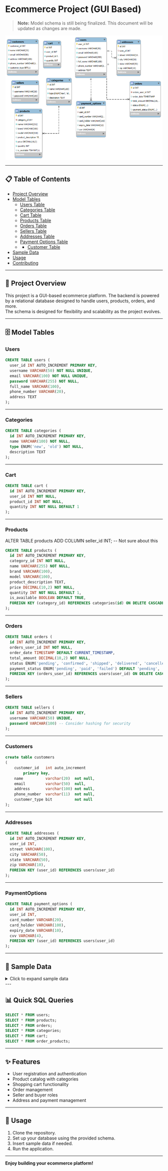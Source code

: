# Ecommerce Project (GUI Based)

> **Note:** Model schema is still being finalized. This document will be updated as changes are made.

![Model Design](src/resources/Database-EER-Diagram.png)

---

## 📋 Table of Contents

- [Project Overview](#project-overview)
- [Model Tables](#database-tables)
  - [Users Table](#users)
  - [Categories Table](#categories)
  - [Cart Table](#cart)
  - [Products Table](#products)
  - [Orders Table](#orders)
  - [Sellers Table](#sellers)
  - [Addresses Table](#addresses)
  - [Payment Options Table](#paymentoptions)
  - - [Customer Table](#customers)
- [Sample Data](#sample-data)
- [Usage](#usage)
- [Contributing](#contributing)

---

## 📝 Project Overview

This project is a GUI-based ecommerce platform. The backend is powered by a relational database designed to handle users, products, orders, and more.  
The schema is designed for flexibility and scalability as the project evolves.

---

## 🗄️ Model Tables
### Users

```sql
CREATE TABLE users (
  user_id INT AUTO_INCREMENT PRIMARY KEY,
  username VARCHAR(50) NOT NULL UNIQUE,
  email VARCHAR(100) NOT NULL UNIQUE,
  password VARCHAR(255) NOT NULL,
  full_name VARCHAR(100),
  phone_number VARCHAR(20),
  address TEXT
);
```

[//]: # (Didn't finalized this column yet)

[//]: # (ALTER TABLE users ADD COLUMN user_type VARCHAR&#40;20&#41; NOT NULL;)


---

### Categories

```sql
CREATE TABLE categories (
  id INT AUTO_INCREMENT PRIMARY KEY,
  name VARCHAR(100) NOT NULL,
  type ENUM('new', 'old') NOT NULL,
  description TEXT
);
```

---


### Cart

```sql
CREATE TABLE cart (
  id INT AUTO_INCREMENT PRIMARY KEY,
  user_id INT NOT NULL,
  product_id INT NOT NULL,
  quantity INT NOT NULL DEFAULT 1
);
```

---

### Products


[//]: # (This porduct table is not finalized)

[//]: # (drop table products;)

[//]: # (create table products &#40;)

[//]: # (    id int auto_increment primary key,)

[//]: # (    name varchar&#40;255&#41; not null,)

[//]: # (    brand varchar&#40;100&#41;,)

[//]: # (    model varchar&#40;100&#41;,)

[//]: # (    product_description text,)

[//]: # (    price decimal&#40;10,2&#41; not null ,)

[//]: # (    quantity int not null default 1 check&#40;quantity >=0&#41;,)

[//]: # (    is_available boolean default true)

[//]: # (&#41;;)

ALTER TABLE products ADD COLUMN seller_id INT; -- Not sure about this

[//]: # (Currently using this table for products)

```sql
CREATE TABLE products (
  id INT AUTO_INCREMENT PRIMARY KEY,
  category_id INT NOT NULL,
  name VARCHAR(255) NOT NULL,
  brand VARCHAR(100),
  model VARCHAR(100),
  product_description TEXT,
  price DECIMAL(10,2) NOT NULL,
  quantity INT NOT NULL DEFAULT 1,
  is_available BOOLEAN DEFAULT TRUE,
  FOREIGN KEY (category_id) REFERENCES categories(id) ON DELETE CASCADE
);
```



---

### Orders

```sql
CREATE TABLE orders (
  id INT AUTO_INCREMENT PRIMARY KEY,
  orders_user_id INT NOT NULL,
  order_date TIMESTAMP DEFAULT CURRENT_TIMESTAMP,
  total_amount DECIMAL(10,2) NOT NULL,
  status ENUM('pending', 'confirmed', 'shipped', 'delivered', 'cancelled') DEFAULT 'pending',
  payment_status ENUM('pending', 'paid', 'failed') DEFAULT 'pending',
  FOREIGN KEY (orders_user_id) REFERENCES users(user_id) ON DELETE CASCADE
);
```

---

### Sellers

```sql
CREATE TABLE sellers (
  id INT AUTO_INCREMENT PRIMARY KEY,
  username VARCHAR(50) UNIQUE,
  password VARCHAR(100) -- Consider hashing for security
);
```

---

### Customers
```sql
create table customers
(
    customer_id   int auto_increment
        primary key,
    name          varchar(20)  not null,
    email         varchar(50)  null,
    address       varchar(100) not null,
    phone_number  varchar(11)  not null,
    customer_type bit          not null
);

```
---

### Addresses

```sql
CREATE TABLE addresses (
  id INT AUTO_INCREMENT PRIMARY KEY,
  user_id INT,
  street VARCHAR(100),
  city VARCHAR(50),
  state VARCHAR(50),
  zip VARCHAR(10),
  FOREIGN KEY (user_id) REFERENCES users(user_id)
);
```

---



### PaymentOptions

```sql
CREATE TABLE payment_options (
  id INT AUTO_INCREMENT PRIMARY KEY,
  user_id INT,
  card_number VARCHAR(20),
  card_holder VARCHAR(100),
  expiry_date VARCHAR(10),
  cvv VARCHAR(4),
  FOREIGN KEY (user_id) REFERENCES users(user_id)
);
```

---

## 🧪 Sample Data

<details>
<summary>Click to expand sample data</summary>

```sql

[//]: # (Dummy Data, recommended to use personal)
INSERT INTO products ( name, brand, model, product_description, price, quantity, is_available) VALUES
( 'iPhone 14', 'Apple', '14', 'Latest Apple iPhone with A15 Bionic chip', 999.99, 50, 1),
( 'Samsung Galaxy S21', 'Samsung', 'S21', 'Flagship Samsung Galaxy S21 with 5G support', 799.99, 60, 1),
( 'OnePlus 9', 'OnePlus', '9', 'OnePlus 9 with Snapdragon 888 chipset', 729.99, 55, 1),
( 'Xiaomi Mi 11', 'Xiaomi', 'Mi 11', 'Mi 11 with 108MP camera and Snapdragon 888', 749.99, 40, 1),
( 'Google Pixel 6', 'Google', 'Pixel 6', 'Google Pixel 6 with Google Tensor chip', 599.99, 70, 1),
( 'Sony Xperia 1 III', 'Sony', '1 III', 'Sony Xperia 1 III with 4K OLED display', 1299.99, 30, 1),
( 'Samsung Galaxy A52', 'Samsung', 'A52', 'Samsung Galaxy A52 with AMOLED display', 349.99, 100, 1),
( 'iPhone 13 Pro', 'Apple', '13 Pro', 'iPhone 13 Pro with 120Hz ProMotion display', 1099.99, 45, 1),
( 'Oppo Find X3 Pro', 'Oppo', 'Find X3 Pro', 'Oppo flagship with Snapdragon 888 and 120Hz AMOLED', 1149.99, 25, 1),
( 'Realme GT', 'Realme', 'GT', 'Realme GT with Snapdragon 870 and AMOLED display', 499.99, 80, 1),
( 'Motorola Edge 20', 'Motorola', 'Edge 20', 'Motorola Edge 20 with 108MP camera and 5G support', 649.99, 60, 1),
( 'Xiaomi Redmi Note 10 Pro', 'Xiaomi', 'Redmi Note 10 Pro', 'Redmi Note 10 Pro with 108MP camera', 249.99, 120, 1),
( 'Vivo V21', 'Vivo', 'V21', 'Vivo V21 with 44MP selfie camera', 329.99, 90, 1),
( 'Huawei P40 Pro', 'Huawei', 'P40 Pro', 'Huawei P40 Pro with Leica camera and 5G support', 999.99, 35, 1),
( 'Nokia 8.3 5G', 'Nokia', '8.3 5G', 'Nokia 8.3 5G with Snapdragon 765G and ZEISS camera', 699.99, 50, 1),
( 'Asus Zenfone 8', 'Asus', 'Zenfone 8', 'Asus Zenfone 8 with Snapdragon 888', 649.99, 45, 1),
( 'Motorola Moto G Power', 'Motorola', 'Moto G Power', 'Motorola Moto G Power with large battery', 249.99, 150, 1),
( 'Samsung Galaxy Z Fold 3', 'Samsung', 'Z Fold 3', 'Samsung Galaxy Z Fold 3 with foldable display', 1799.99, 15, 1),
( 'iPhone SE 2020', 'Apple', 'SE 2020', 'iPhone SE with A13 Bionic chip', 399.99, 200, 1),
( 'Xiaomi Poco X3 Pro', 'Xiaomi', 'Poco X3 Pro', 'Poco X3 Pro with Snapdragon 860 and 120Hz display', 249.99, 130, 1),
( 'Google Pixel 5', 'Google', 'Pixel 5', 'Google Pixel 5 with 5G and OLED display', 699.99, 50, 1),
( 'Honor 50', 'Honor', '50', 'Honor 50 with Snapdragon 778G and 108MP camera', 499.99, 60, 1),
( 'iPhone 12', 'Apple', '12', 'iPhone 12 with A14 Bionic chip and 5G support', 699.99, 85, 1),
( 'Samsung Galaxy A32', 'Samsung', 'A32', 'Samsung Galaxy A32 with 90Hz Super AMOLED', 249.99, 160, 1),
( 'Xiaomi Mi 10', 'Xiaomi', 'Mi 10', 'Xiaomi Mi 10 with 108MP camera and Snapdragon 865', 799.99, 45, 1),
( 'Realme 8 Pro', 'Realme', '8 Pro', 'Realme 8 Pro with 108MP quad camera', 299.99, 100, 1),
( 'Oppo Reno 6', 'Oppo', 'Reno 6', 'Oppo Reno 6 with MediaTek Dimensity 900', 499.99, 70, 1),
( 'Vivo Y20', 'Vivo', 'Y20', 'Vivo Y20 with Snapdragon 460 and 5000mAh battery', 149.99, 180, 1);

INSERT INTO categories (id, name) VALUES
(1, 'Electronics'),
(2, 'Mobile Phones'),
(3, 'Laptops'),
(4, 'Accessories');

INSERT INTO products (category_id, name, brand, model, product_description, price, quantity, is_available) VALUES
(2, 'iPhone 14', 'Apple', '14', 'Latest Apple iPhone with A15 Bionic chip', 999.99, 50, 1),
(2, 'Samsung Galaxy S21', 'Samsung', 'S21', 'Flagship Samsung Galaxy S21 with 5G support', 799.99, 60, 1),
(2, 'OnePlus 9', 'OnePlus', '9', 'OnePlus 9 with Snapdragon 888 chipset', 729.99, 55, 1),
(2, 'Xiaomi Mi 11', 'Xiaomi', 'Mi 11', 'Mi 11 with 108MP camera and Snapdragon 888', 749.99, 40, 1),
(2, 'Google Pixel 6', 'Google', 'Pixel 6', 'Google Pixel 6 with Google Tensor chip', 599.99, 70, 1),
(2, 'Sony Xperia 1 III', 'Sony', '1 III', 'Sony Xperia 1 III with 4K OLED display', 1299.99, 30, 1),
(2, 'Samsung Galaxy A52', 'Samsung', 'A52', 'Samsung Galaxy A52 with AMOLED display', 349.99, 100, 1),
(2, 'iPhone 13 Pro', 'Apple', '13 Pro', 'iPhone 13 Pro with 120Hz ProMotion display', 1099.99, 45, 1),
(2, 'Oppo Find X3 Pro', 'Oppo', 'Find X3 Pro', 'Oppo flagship with Snapdragon 888 and 120Hz AMOLED', 1149.99, 25, 1),
(2, 'Realme GT', 'Realme', 'GT', 'Realme GT with Snapdragon 870 and AMOLED display', 499.99, 80, 1),
(2, 'Motorola Edge 20', 'Motorola', 'Edge 20', 'Motorola Edge 20 with 108MP camera and 5G support', 649.99, 60, 1),
(2, 'Xiaomi Redmi Note 10 Pro', 'Xiaomi', 'Redmi Note 10 Pro', 'Redmi Note 10 Pro with 108MP camera', 249.99, 120, 1),
(2, 'Vivo V21', 'Vivo', 'V21', 'Vivo V21 with 44MP selfie camera', 329.99, 90, 1),
(2, 'Huawei P40 Pro', 'Huawei', 'P40 Pro', 'Huawei P40 Pro with Leica camera and 5G support', 999.99, 35, 1),
(2, 'Nokia 8.3 5G', 'Nokia', '8.3 5G', 'Nokia 8.3 5G with Snapdragon 765G and ZEISS camera', 699.99, 50, 1),
(2, 'Asus Zenfone 8', 'Asus', 'Zenfone 8', 'Asus Zenfone 8 with Snapdragon 888', 649.99, 45, 1),
(2, 'Motorola Moto G Power', 'Motorola', 'Moto G Power', 'Motorola Moto G Power with large battery', 249.99, 150, 1),
(2, 'Samsung Galaxy Z Fold 3', 'Samsung', 'Z Fold 3', 'Samsung Galaxy Z Fold 3 with foldable display', 1799.99, 15, 1),
(2, 'iPhone SE 2020', 'Apple', 'SE 2020', 'iPhone SE with A13 Bionic chip', 399.99, 200, 1),
(2, 'Xiaomi Poco X3 Pro', 'Xiaomi', 'Poco X3 Pro', 'Poco X3 Pro with Snapdragon 860 and 120Hz display', 249.99, 130, 1),
(2, 'Google Pixel 5', 'Google', 'Pixel 5', 'Google Pixel 5 with 5G and OLED display', 699.99, 50, 1),
(2, 'Honor 50', 'Honor', '50', 'Honor 50 with Snapdragon 778G and 108MP camera', 499.99, 60, 1),
(2, 'iPhone 12', 'Apple', '12', 'iPhone 12 with A14 Bionic chip and 5G support', 699.99, 85, 1),
(2, 'Samsung Galaxy A32', 'Samsung', 'A32', 'Samsung Galaxy A32 with 90Hz Super AMOLED', 249.99, 160, 1),
(2, 'Xiaomi Mi 10', 'Xiaomi', 'Mi 10', 'Xiaomi Mi 10 with 108MP camera and Snapdragon 865', 799.99, 45, 1),
(2, 'Realme 8 Pro', 'Realme', '8 Pro', 'Realme 8 Pro with 108MP quad camera', 299.99, 100, 1),
(2, 'Oppo Reno 6', 'Oppo', 'Reno 6', 'Oppo Reno 6 with MediaTek Dimensity 900', 499.99, 70, 1),
(2, 'Vivo Y20', 'Vivo', 'Y20', 'Vivo Y20 with Snapdragon 460 and 5000mAh battery', 149.99, 180, 1);

INSERT INTO users (username, email, acc_password, user_type, full_name, phone_number, address) VALUES
('ahmed_siddiqui', 'ahmed.siddiqui@example.com', 'password123', 'buyer', 'Ahmed Siddiqui', '03011234567', '123 Main
Street, Lahore, Pakistan'),
('fatima_khan', 'fatima.khan@example.com', 'password456', 'seller', 'Fatima Khan', '03123456789', '456 Faisal Town,
Karachi, Pakistan'),
('ali_zaidi', 'ali.zaidi@example.com', 'password789', 'buyer', 'Ali Zaidi', '03211234567', '789 Gulberg, Islamabad,
Pakistan'),
('hassan_abbas', 'hassan.abbas@example.com', 'password101', 'seller', 'Hassan Abbas', '03334567890', '101 Johar Town,
Lahore, Pakistan'),
('layla_bashir', 'layla.bashir@example.com', 'password202', 'buyer', 'Layla Bashir', '03451234567', '202 Bahria Town,
Rawalpindi, Pakistan'),
('muhammad_akhtar', 'muhammad.akhtar@example.com', 'password303', 'seller', 'Muhammad Akhtar', '03567890123', '303 Model
Town, Karachi, Pakistan'),
('sara_shah', 'sara.shah@example.com', 'password404', 'buyer', 'Sara Shah', '03678901234', '404 Green Street, Quetta,
Pakistan'),
('bilal_rahman', 'bilal.rahman@example.com', 'password505', 'seller', 'Bilal Rahman', '03789012345', '505 F-10,
Islamabad, Pakistan'),
('zahra_jamil', 'zahra.jamil@example.com', 'password606', 'buyer', 'Zahra Jamil', '03890123456', '606 Peshawar Road,
Lahore, Pakistan'),
('omar_mirza', 'omar.mirza@example.com', 'password707', 'seller', 'Omar Mirza', '03901234567', '707 Rawalpindi,
Pakistan');

```
</details>
---

## 📊 Quick SQL Queries

```sql
SELECT * FROM users;
SELECT * FROM products;
SELECT * FROM orders;
SELECT * FROM categories;
SELECT * FROM cart;
SELECT * FROM order_products;
```

---

## ✨ Features

- User registration and authentication
- Product catalog with categories
- Shopping cart functionality
- Order management
- Seller and buyer roles
- Address and payment management

---

## 🚀 Usage

1. Clone the repository.
2. Set up your database using the provided schema.
3. Insert sample data if needed.
4. Run the application.

---


**Enjoy building your ecommerce platform!**






